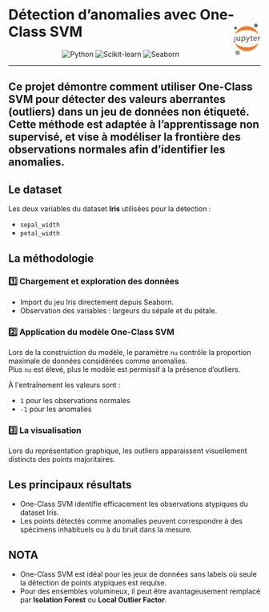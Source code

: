 # Détection d’anomalies avec One-Class SVM<a href="../../"><img align="right" src="https://github.com/MiKL5/Python/blob/master/assets/logo/Jupyter.svg" alt="Jupyter" height="64px"></a>
<div align="center">

![Python](https://img.shields.io/badge/python-3.13-blue?style=flat&logo=python&logoColor=FFD43B) 
![Scikit-learn](https://img.shields.io/badge/scikit--learn-AnomalyDetection-F7931E?style=flat&logo=scikit-learn&logoColor=white) 
![Seaborn](https://img.shields.io/badge/Seaborn-Data_Visualization-556F9F?style=flat&logo=python&logoColor=white)

</div><hr>

Ce projet démontre comment utiliser **One-Class SVM** pour détecter des **valeurs aberrantes (outliers)** dans un jeu de données non étiqueté.  
Cette méthode est adaptée à l’**apprentissage non supervisé**, et vise à modéliser la frontière des observations normales afin d’identifier les anomalies.
---
## **Le dataset**
Les deux variables du dataset **Iris** utilisées pour la détection :
* `sepal_width`
* `petal_width`
## **La méthodologie**
### **1️⃣ Chargement et exploration des données**
- Import du jeu Iris directement depuis Seaborn.
- Observation des variables : largeurs du sépale et du pétale.
### **2️⃣ Application du modèle One-Class SVM**
Lors de la construiction du modèle, le paramètre `nu` contrôle la proportion maximale de données considérées comme anomalies.  
Plus `nu` est élevé, plus le modèle est permissif à la présence d’outliers.

À l'entraînement les valeurs sont :
* `1` pour les observations normales  
* `-1` pour les anomalies
### **3️⃣ La visualisation**
Lors du représentation graphique, les outliers apparaissent visuellement distincts des points majoritaires.
## **Les principaux résultats**
* One-Class SVM identifie efficacement les observations atypiques du dataset Iris.  
* Les points détectés comme anomalies peuvent correspondre à des spécimens inhabituels ou à du bruit dans la mesure.
## **NOTA**
* One-Class SVM est idéal pour les jeux de données sans labels où seule la détection de points atypiques est requise.  
* Pour des ensembles volumineux, il peut être avantageusement remplacé par **Isolation Forest** ou **Local Outlier Factor**.